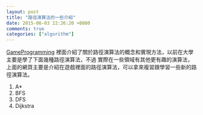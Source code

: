 ```yaml
---
layout: post
title: "路徑演算法的一些介紹"
date: 2015-06-03 22:26:20 +0800
comments: true
categories: ["algorithm"]
---
```



<!-- more -->

[GameProgramming] 裡面介紹了關於路徑演算法的概念和實現方法，以前在大學主要是學了下面幾種路徑演算法，不過
實際在一些領域有其他更有趣的演算法，上面的網頁主要是介紹在遊戲裡面的路徑演算法，可以拿來複習跟學習一些新的路徑演算法。


1. A*
2. BFS 
3. DFS 
4. Dijkstra

[GameProgramming]:http://theory.stanford.edu/~amitp/GameProgramming/